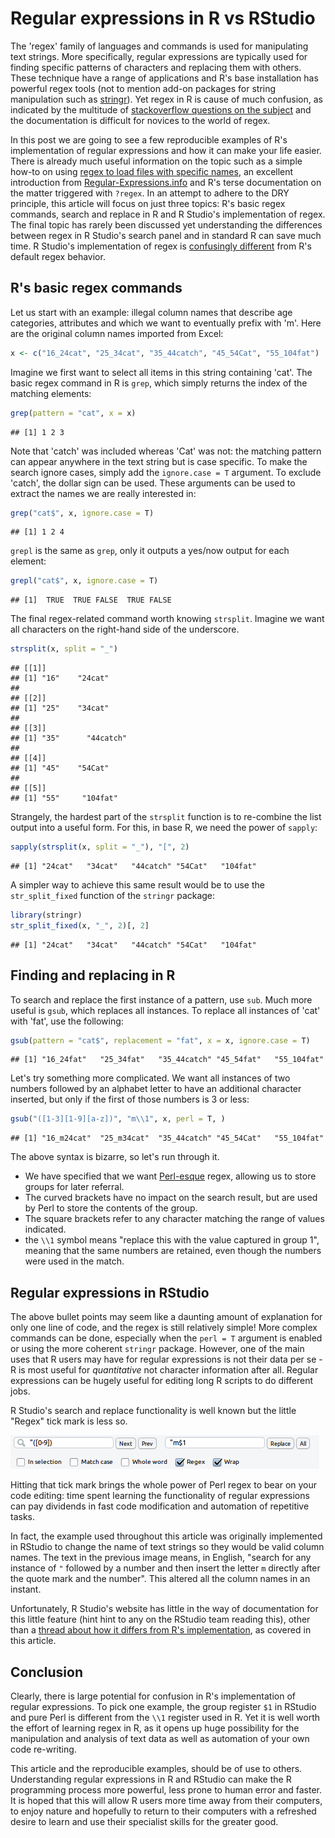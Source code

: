 Regular expressions in R vs RStudio
========================================================

The 'regex' family of languages and
commands is used for manipulating text strings. More specifically, 
regular expressions are typically used for finding specific patterns of characters and
replacing them with others. These technique have a range of applications
and R's base installation has powerful regex tools (not to mention
add-on packages for string manipulation such as
[stringr](http://cran.r-project.org/web/packages/stringr/index.html)).
Yet regex in R is cause of much confusion, as indicated by the multitude of
[stackoverflow questions on the subject](http://stackoverflow.com/search?q=[r]+regex)
and the documentation is difficult for novices to the world of regex.

In this post we are going to see a few reproducible examples of R's
implementation of regular expressions and how it can make your life easier.
There is already much useful information on the topic such as a simple
how-to on using
[regex to load files with specific names](http://www.r-bloggers.com/making-regex-examples-work-for-you/),
an excellent introduction from [Regular-Expressions.info](http://www.regular-expressions.info/rlanguage.html)
and R's terse documentation on the matter triggered with `?regex`.
In an attempt to adhere to the DRY principle, this article will focus on
just three topics: R's basic regex commands, search and replace in R and
R Studio's implementation of regex. The final topic has rarely been discussed
yet understanding the differences between regex in R Studio's search panel
and in standard R can save much time.
R Studio's implementation of regex is [confusingly different](https://support.rstudio.com/hc/communities/public/questions/200641328-regex-replace?locale=en-us)
from R's default regex behavior.

## R's basic regex commands

Let us start with an example: illegal column names that describe
age categories, attributes and which we want to eventually
prefix with 'm'. Here are the original column names imported from Excel:


```r
x <- c("16_24cat", "25_34cat", "35_44catch", "45_54Cat", "55_104fat")
```


Imagine we first want to select all items in this string containing
'cat'. The basic regex command in R is `grep`, which simply
returns the index of the matching elements:


```r
grep(pattern = "cat", x = x)
```

```
## [1] 1 2 3
```


Note that 'catch' was included whereas 'Cat' was not: the matching
pattern can appear anywhere in the text string but is case specific.
To make the search ignore cases, simply add the `ignore.case = T` argument.
To exclude 'catch', the dollar sign can be used. These arguments can be used
to extract the names we are really interested in:


```r
grep("cat$", x, ignore.case = T)
```

```
## [1] 1 2 4
```


`grepl` is the same as `grep`, only it outputs a yes/now output for each element:


```r
grepl("cat$", x, ignore.case = T)
```

```
## [1]  TRUE  TRUE FALSE  TRUE FALSE
```


The final regex-related command worth knowing `strsplit`. Imagine
we want all characters on the right-hand side of the underscore.


```r
strsplit(x, split = "_")
```

```
## [[1]]
## [1] "16"    "24cat"
## 
## [[2]]
## [1] "25"    "34cat"
## 
## [[3]]
## [1] "35"      "44catch"
## 
## [[4]]
## [1] "45"    "54Cat"
## 
## [[5]]
## [1] "55"     "104fat"
```


Strangely, the hardest part of the `strsplit` function
is to re-combine the list output into a useful form.
For this, in base R, we need the power of `sapply`:


```r
sapply(strsplit(x, split = "_"), "[", 2)
```

```
## [1] "24cat"   "34cat"   "44catch" "54Cat"   "104fat"
```


A simpler way to achieve this same result would be to use the
`str_split_fixed` function of the `stringr` package:


```r
library(stringr)
str_split_fixed(x, "_", 2)[, 2]
```

```
## [1] "24cat"   "34cat"   "44catch" "54Cat"   "104fat"
```


## Finding and replacing in R

To search and replace the first instance of a pattern, use `sub`.
Much more useful is `gsub`, which replaces all instances.
To replace all instances of 'cat' with 'fat', use the following:


```r
gsub(pattern = "cat$", replacement = "fat", x = x, ignore.case = T)
```

```
## [1] "16_24fat"   "25_34fat"   "35_44catch" "45_54fat"   "55_104fat"
```


Let's try something more complicated. We want all instances of
two numbers followed by an alphabet letter to have an additional character
inserted, but only if the first of those numbers is 3 or less:


```r
gsub("([1-3][1-9][a-z])", "m\\1", x, perl = T, )
```

```
## [1] "16_m24cat"  "25_m34cat"  "35_44catch" "45_54Cat"   "55_104fat"
```


The above syntax is bizarre, so let's run 
through it. 
- We have specified that we want [Perl-esque](http://www.regular-expressions.info/perl.html)
regex, allowing us to store groups for later referral. 
- The curved brackets
have no impact on the search result, but are used by Perl to store the contents
of the group. 
- The square brackets refer to any character matching the range of values indicated.
- the `\\1` symbol means "replace this with the value captured in group 1",
meaning that the same numbers are retained, even though the numbers were used in the match.

## Regular expressions in RStudio

The above bullet points may seem like a daunting amount of explanation 
for only one line of code, and the regex is still 
relatively simple! More complex commands can be done, especially when
the `perl = T` argument is enabled or using the more coherent `stringr`
package. However, one of the main uses that R users may have for regular
expressions is not their data per se - R is most useful for *quantitative* not
character information after all. Regular expressions can be hugely useful for
editing long R scripts to do different jobs.

R Studio's search and replace functionality is well known but the little "Regex"
tick mark is less so. 

![button](regex-button.png)

Hitting that tick mark brings the whole power of Perl regex to bear on your
code editing: time spent learning the functionality of
regular expressions can pay dividends in fast code modification and
automation of repetitive tasks.

In fact, the example used throughout this article was originally implemented
in RStudio to change the name of text strings so they would be valid
column names. The text in the previous image means, in English, "search
for any instance of `"` followed by a number and then insert the letter `m`
directly after the quote mark and the number". This altered all the column names 
in an instant. 

Unfortunately, R Studio's website has little in the way of documentation
for this little feature (hint hint to any on the RStudio team reading this),
other than a
[thread about how it differs from R's implementation](https://support.rstudio.com/hc/communities/public/questions/200641328-regex-replace?locale=en-us), as covered
in this article.

## Conclusion

Clearly, there is large potential for confusion in R's implementation of
regular expressions. To pick one example, the group
register `$1` in RStudio and pure Perl is different from the `\\1` register used in R.
Yet it is well worth the effort of learning regex in R, as it opens up
huge possibility for the manipulation and analysis of text data as well
as automation of your own code re-writing.

This article and the reproducible examples, should be of use
to others. Understanding regular expressions in R and RStudio can make the
R programming process more powerful, less prone to human error and
faster. It is hoped that this will allow R users more time away from their computers,
to enjoy nature and hopefully to return to their computers with a refreshed desire
to learn and use their specialist skills for the greater good.


